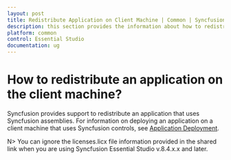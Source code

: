 ```yaml
---
layout: post
title: Redistribute Application on Client Machine | Common | Syncfusion
description: this section provides the information about how to redistribute an application on the client machine?
platform: common
control: Essential Studio
documentation: ug
---
```


# How to redistribute an application on the client machine?

Syncfusion provides support to redistribute an application that uses Syncfusion assemblies. For information on deploying an application on a client machine that uses Syncfusion controls, see [Application Deployment](http://www.syncfusion.com/support/kb/2110/).

 N> You can ignore the licenses.licx file information provided in the shared link when you are using Syncfusion Essential Studio v.8.4.x.x and later.

